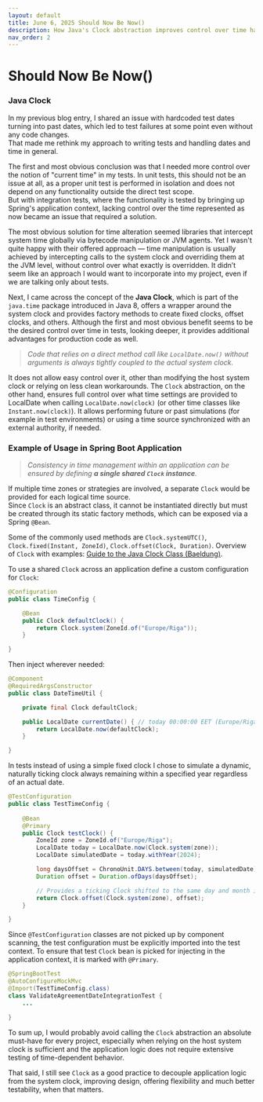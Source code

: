 ```yaml
---
layout: default
title: June 6, 2025 Should Now Be Now()
description: How Java's Clock abstraction improves control over time handling and testability in Spring Boot application.
nav_order: 2
---
```


#  Should Now Be Now()
### Java Clock
In my previous blog entry, I shared an issue with hardcoded test dates turning into past dates,
which led to test failures at some point even without any code changes.  
That made me rethink my approach to writing tests and handling dates and time in general.

The first and most obvious conclusion was that I needed more control over the notion of "current
time" in my tests. In unit tests, this should not be an issue at all, as a proper unit test is
performed in isolation and does not depend on any functionality outside the direct test scope.  
But with integration tests, where the functionality is tested by bringing up Spring's
application context, lacking control over the time represented as now became an issue that
required a solution.

The most obvious solution for time alteration seemed libraries that intercept system time
globally via bytecode manipulation or JVM agents. Yet I wasn't quite happy with their offered
approach — time manipulation is usually achieved by intercepting calls to the system clock and
overriding them at the JVM level, without control over what exactly is overridden. It didn’t
seem like an approach I would want to incorporate into my project, even if we are talking only
about tests.

Next, I came across the concept of the **Java Clock**, which is part of the `java.time` package
introduced in Java 8, offers a wrapper around the system clock and provides factory methods to
create fixed clocks, offset clocks, and others. Although the first and most obvious benefit
seems to be the desired control over time in tests, looking deeper, it provides additional
advantages for production code as well.

> *Code that relies on a direct method call like `LocalDate.now()` without 
> arguments is always tightly coupled to the actual system clock.* 

It does not allow easy control over it, other than modifying the host system clock or relying
on less clean workarounds. The `Clock` abstraction, on the other hand, ensures full control
over what time settings are provided to LocalDate when calling `LocalDate.now(clock)` (or other
time classes like `Instant.now(clock)`). It allows performing future or past simulations (for
example in test environments) or using a time source synchronized with an external authority,
if needed.

### Example of Usage in Spring Boot Application
> *Consistency in time management within an application can be ensured by 
> defining **a single shared `Clock` instance**.* 

If multiple time zones or strategies are involved, a separate `Clock` would be provided for
each logical time source.  
Since `Clock` is an abstract class, it cannot be instantiated directly but must be created
through its static factory methods, which can be exposed via a Spring `@Bean`.

Some of the commonly used methods are `Clock.systemUTC()`, `Clock.fixed(Instant, ZoneId)`,
`Clock.offset(Clock, Duration)`.
Overview of `Clock` with examples: [Guide to the Java Clock Class (Baeldung)](https://www.baeldung.com/java-clock).

To use a shared `Clock` across an application define a custom configuration for `Clock`:
```java
@Configuration
public class TimeConfig {

    @Bean
    public Clock defaultClock() {
        return Clock.system(ZoneId.of("Europe/Riga"));
    }

}
```
Then inject wherever needed:
```java
@Component
@RequiredArgsConstructor
public class DateTimeUtil {

    private final Clock defaultClock;

    public LocalDate currentDate() { // today 00:00:00 EET (Europe/Riga)
        return LocalDate.now(defaultClock);
    }

}
```
In tests instead of using a simple fixed clock I chose to simulate a dynamic, naturally ticking
clock always remaining within a specified year regardless of an actual date.  
```java
@TestConfiguration
public class TestTimeConfig {
    
    @Bean
    @Primary
    public Clock testClock() {
        ZoneId zone = ZoneId.of("Europe/Riga");
        LocalDate today = LocalDate.now(Clock.system(zone));
        LocalDate simulatedDate = today.withYear(2024);

        long daysOffset = ChronoUnit.DAYS.between(today, simulatedDate);
        Duration offset = Duration.ofDays(daysOffset);

        // Provides a ticking Clock shifted to the same day and month in the year 2024.
        return Clock.offset(Clock.system(zone), offset);
    }

}
```
Since `@TestConfiguration` classes are not picked up by component scanning, the test
configuration must be explicitly imported into the test context. To ensure that test `Clock`
bean is picked for injecting in the application context, it is marked with `@Primary`.
```java
@SpringBootTest
@AutoConfigureMockMvc
@Import(TestTimeConfig.class)
class ValidateAgreementDateIntegrationTest {
    ...

}
```

To sum up, I would probably avoid calling the `Clock` abstraction an absolute must-have for
every project, especially when relying on the host system clock is sufficient and the
application logic does not require extensive testing of time-dependent behavior.

That said, I still see `Clock` as a good practice to decouple application logic from the system
clock, improving design, offering flexibility and much better testability, when that matters.
